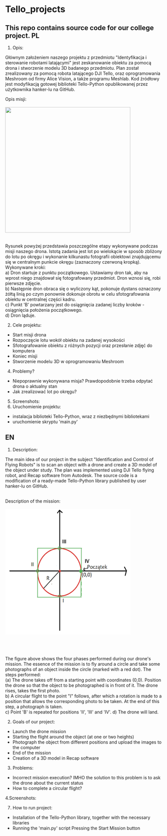 # Tello_projects
This repo contains source code for our college project.
PL
-----------------------------------------------------------------------------------------------



1. Opis:

  Głównym założeniem naszego projektu z przedmiotu "Identyfikacja i sterowanie robotami latającymi" jest zeskanowanie obiektu za pomocą drona i stworzenie modelu 3D badanego przedmiotu. Plan został zrealizowany za pomocą robota latającego DJI Tello, oraz oprogramowania Meshroom od firmy Alice Vision, a także programu Meshlab. 
Kod źródłowy jest modyfikacją gotowej biblioteki Tello-Python opublikowanej przez użytkownika hanker-lu na GitHub.

Opis misji:<br/><br/>
<img src="https://github.com/maciekp9/Tello_project/blob/main/readme_images/opis_misji1.png" width="400" height="400"> <br/><br/>


Rysunek powyżej przedstawia poszczególne etapy wykonywane podczas misji naszego drona. Istotą zadania jest lot po wielokącie w sposób zbliżony do lotu po okręgu i wykonanie kilkunastu fotografii obiektowi znajdującemu się w centralnym punkcie okręgu (zaznaczony czerwoną kropką). <br/>
Wykonywane kroki: <br/>
a) Dron startuje z punktu początkowego. Ustawiamy dron tak, aby na wprost niego znajdował się fotografowany przedmiot. Dron wznosi się, robi pierwsze zdjęcie. <br/>
b) Następnie dron obraca się o wyliczony kąt, pokonuje dystans oznaczony żółtą linią po czym ponownie dokonuje obrotu w celu sfotografowania obiektu w centralnej części kadru. <br/>
c) Punkt 'B' powtarzany jest do osiągnięcia zadanej liczby kroków - osiągnięcia położenia początkowego. <br/>
d) Dron ląduje. <br/>


2. Cele projektu:
- Start misji drona
- Rozpoczęcie lotu wokół obiektu na zadanej wysokości
- Sfotografowanie obiektu z różnych pozycji oraz przesłanie zdjęć do komputera
- Koniec misji 
- Stworzenie modelu 3D w oprogramowaniu Meshroom

4. Problemy?
- Niepoprawnie wykonywana misja? Prawdopodobnie trzeba odpytać drona o aktualny stan
- Jak zrealizować lot po okręgu?
5. Screenshots:
6. Uruchomienie projektu:
- instalacja biblioteki Tello-Python, wraz z niezbędnymi bibliotekami
- uruchomienie skryptu 'main.py'







EN
-----------------------------------------------------------------------------------------------



1. Description:

The main idea of our project in the subject "Identification and Control of Flying Robots" is to scan an object with a drone and create a 3D model of the object under study. The plan was implemented using DJI Tello flying robot, and Recap software from Autodesk. The source code is a modification of a ready-made Tello-Python library published by user hanker-lu on GitHub. <br/><br/>

Description of the mission:<br/><br/>
<img src="https://github.com/maciekp9/Tello_project/blob/main/readme_images/opis_misji.png" width="400" height="400"> <br/><br/>
<br/><br/>

The figure above shows the four phases performed during our drone's mission. The essence of the mission is to fly around a circle and take some photographs of an object inside the circle (marked with a red dot).
The steps performed: <br/>
(a) The drone takes off from a starting point with coordinates (0,0). Position the drone so that the object to be photographed is in front of it. The drone rises, takes the first photo. <br/>
b) A circular flight to the point "I" follows, after which a rotation is made to a position that allows the corresponding photo to be taken. At the end of this step, a photograph is taken. <br/>
c) Point 'B' is repeated for positions 'II', 'III' and 'IV'.
d) The drone will land. <br/>




2. Goals of our project:
- Launch the drone mission
- Starting the flight around the object (at one or two heights)
- Photograph the object from different positions and upload the images to the computer
- End of the mission 
- Creation of a 3D model in Recap software


3. Problems:
- Incorrect mission execution? IMHO the solution to this problem is to ask the drone about the current status
- How to complete a circular flight?

4.Screenshots:


7. How to run project:
- Installation of the Tello-Python library, together with the necessary libraries
- Running the 'main.py' script
 Pressing the Start Mission button

